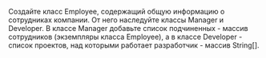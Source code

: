 Создайте класс Employee, содержащий общую информацию о сотрудниках компании. 
От него наследуйте классы Manager и Developer. 
В классе Manager добавьте список подчиненных - массив сотрудников (экземпляры класса Employee), 
а в классе Developer - список проектов, над которыми работает разработчик - массив String[].